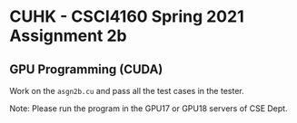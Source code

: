 # CUHK - CSCI4160 Spring 2021 Assignment 2b

## GPU Programming (CUDA)

Work on the `asgn2b.cu` and pass all the test cases in the tester.

Note: Please run the program in the GPU17 or GPU18 servers of CSE Dept.
